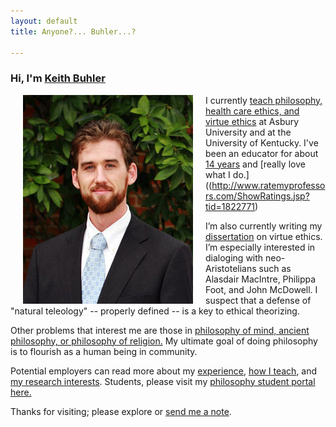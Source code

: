 ```yaml
---
layout: default
title: Anyone?... Buhler...?  

--- 
```


### Hi, I'm [Keith Buhler](https://philosophy.as.uky.edu/users/kebu226)

<img src="/img/keithbuhler-golden.png" alt="Keith" align="left" hspace="20">

I currently [teach philosophy, health care ethics, and virtue ethics](/teaching) at Asbury University and at the University of Kentucky. I've been an educator for about [14 years](/Buhler-CV) and [really love what I do.]((http://www.ratemyprofessors.com/ShowRatings.jsp?tid=1822771)

I’m also currently writing my [dissertation](/research) on virtue ethics. I’m especially interested in dialoging with neo-Aristotelians such as Alasdair MacIntre, Philippa Foot, and John McDowell. I suspect that a defense of "natural teleology" -- properly defined -- is a key to ethical theorizing.

Other problems that interest me are those in [philosophy of mind, ancient philosophy, or philosophy of religion.](https://uky.academia.edu/KeithBuhler) My ultimate goal of doing philosophy is to flourish as a human being in community. 

Potential employers can read more about my [experience](/Buhler-CV), [how I teach](/teaching), and [my research interests](/research). Students, please visit my [philosophy student portal here.](/philosophy)

Thanks for visiting; please explore or [send me a note](emailto:keithedbuhler@gmail.com).